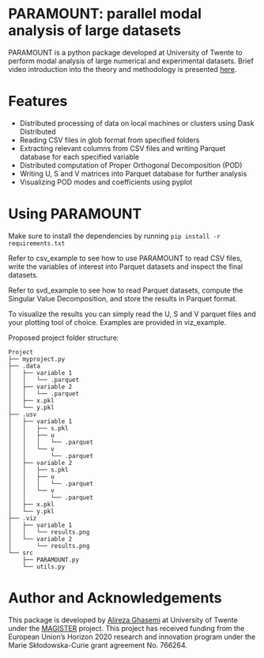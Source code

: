 # PARAMOUNT: parallel modal analysis of large datasets

PARAMOUNT is a python package developed at University of Twente to perform modal analysis of large numerical and experimental datasets. Brief video introduction into the theory and methodology is presented [here](https://youtu.be/uz0q_TKrC84).

# Features

- Distributed processing of data on local machines or clusters using Dask Distributed
- Reading CSV files in glob format from specified folders
- Extracting relevant columns from CSV files and writing Parquet database for each specified variable
- Distributed computation of Proper Orthogonal Decomposition (POD)
- Writing U, S and V matrices into Parquet database for further analysis
- Visualizing POD modes and coefficients using pyplot

# Using PARAMOUNT

Make sure to install the dependencies by running `pip install -r requirements.txt`

Refer to csv_example to see how to use PARAMOUNT to read CSV files, write the variables of interest into Parquet datasets and inspect the final datasets.

Refer to svd_example to see how to read Parquet datasets, compute the Singular Value Decomposition, and store the results in Parquet format.

To visualize the results you can simply read the U, S and V parquet files and your plotting tool of choice. Examples are provided in viz_example.

Proposed project folder structure:
```
Project
├── myproject.py
├── .data
│   ├── variable 1
│   │   └── .parquet
│   ├── variable 2
│   │   └── .parquet
│   ├── x.pkl
│   └── y.pkl
├── .usv
│   ├── variable 1
│   │   ├── s.pkl
│   │   ├── u
│   │   │   └── .parquet
│   │   └── v
│   │       └── .parquet
│   ├── variable 2
│   │   ├── s.pkl
│   │   ├── u
│   │   │   └── .parquet
│   │   └── v
│   │       └── .parquet
│   ├── x.pkl
│   └── y.pkl
├── .viz
│   ├── variable 1
│   │   └── results.png   
│   └── variable 2
│       └── results.png         
└── src
    ├── PARAMOUNT.py
    └── utils.py
```


# Author and Acknowledgements

This package is developed by [Alireza Ghasemi](alireza.ghasemi@utwente.nl) at University of Twente under the [MAGISTER](https://www.magister-itn.eu/) project. This project has received funding from the European Union’s Horizon 2020 research and innovation program under the Marie Skłodowska-Curie grant agreement No. 766264.